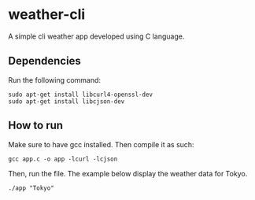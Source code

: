 # weather-cli
A simple cli weather app developed using C language.
## Dependencies
Run the following command:
```
sudo apt-get install libcurl4-openssl-dev
sudo apt-get install libcjson-dev
```
## How to run
Make sure to have gcc installed. Then compile it as such:
```
gcc app.c -o app -lcurl -lcjson
```
Then, run the file. The example below display the weather data for Tokyo.
```
./app "Tokyo"
```
